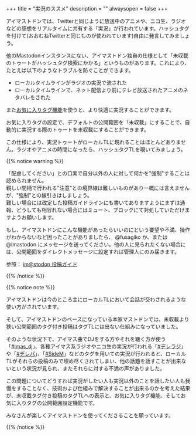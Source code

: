 +++
title = "実況のススメ"
description = ""
alwaysopen = false
+++

アイマストドンでは、Twitterと同じように放送中のアニメや、ニコ生、ラジオなどの感想をリアルタイムに共有する「実況」が行われています。ハッシュタグを付けて(おおむねTwitterと同じものが使われています)自由に発言してみましょう。

他のMastodonインスタンスにない、アイマストドン独自の仕様として「未収載のトゥートがハッシュタグ検索にかかる」というものがあります。これにより、たとえば以下のようなトラブルを防ぐことができます。

* ローカルタイムラインがラジオの実況で流された
* ローカルタイムラインで、ネット配信より前にテレビ放送されたアニメのネタバレをされた

また[お気に入りタグ機能](/favorite-tag/)を使うと、より快適に実況することができます。

お気に入りタグの設定で、デフォルトの公開範囲を「未収載」にすることで、自動的に実況する際のトゥートを未収載にすることができます。

この仕様により、実況トゥートがローカルTLに現れることはほとんどありません。ラジオやアニメの時間になったら、ハッシュタグTLを覗いてみましょう。

{{% notice warning %}}

「配慮してください」との口実で自分以外の人に対して何かを"強制"することは認められません。  
親しい間柄で行われる"注意"との境界線は難しいものがあり一概には言えませんが、"強制"との線引きはしましょう。  
難しい場合には改定した投稿ガイドラインにも書いてありますようにまずは通報、どうしても相容れない場合にはミュート、ブロックにて対処していただけますようお願いします。

もし、アイマストドンにこんな機能があったらいいのにという要望や不満、操作がわからないなど困ったことがありましたら、 @fusagiko か、または @imastodon にメッセージを送ってください。他の人に見られたくない場合には、公開範囲をダイレクトメッセージに設定すれば管理人にのみ届きます。

参照： [im@stodon 投稿ガイド](https://imastodon.net/about/more)

{{% /notice %}}

{{% notice note %}}

アイマストドンは今のところ主にローカルTLにおいて会話が交わされるような使い方がされています。

そして、アイマストドンのベースになっている本家マストドンでは、未収載より狭い公開範囲のタグ付き投稿はタグTLには出ない仕組みになっていました。

そのような状況下で、アイマス曲でDJをする方やそれを聴く方が使う「[#imas_dj](https://imastodon.net/web/timelines/tag/imas_dj)」、各種アイマス系ラジオやニコ生の実況が行われる「[#デレラジ](https://imastodon.net/web/timelines/tag/デレラジ)」や「[#デレパ](https://imastodon.net/web/timelines/tag/デレパ)」、「[#SideM](https://imastodon.net/web/timelines/tag/SideM)」などのタグを用いての実況が行われると、ローカルTLがそれらの投稿のみで埋め尽くされてしまい、他の話題を話すことが出来ないという状況が見られ、またそれらに対する不満の声がありました。

この問題についてどうすれば実況がしたい人も実況以外のことを話したい人も我慢をすることなく、技術および仕組みで解決することが出来るのかを考えた結果が、未収載タグ付き投稿のタグTLへの表示と、お気に入りタグ機能、そしてお気に入りタグの公開範囲設定機能です。

みなさんが楽しくアイマストドンを使ってくださることを願っています。

{{% /notice %}}
